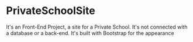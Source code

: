 # PrivateSchoolSite
It's an Front-End Project, a site for a Private School. It's not connected with a database or a back-end.
It's built with Bootstrap for the appearance 
